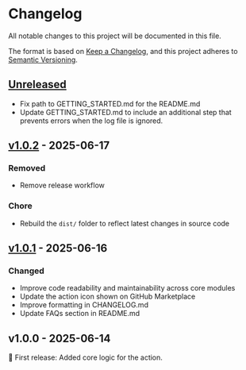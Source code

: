 # Changelog

All notable changes to this project will be documented in this file.

The format is based on [Keep a Changelog](https://keepachangelog.com/en/1.1.0/),
and this project adheres to [Semantic Versioning](https://semver.org/spec/v2.0.0.html).

## [Unreleased](https://github.com/cd-roman/uptime-monitor/compare/v1.0.2...HEAD)

- Fix path to GETTING_STARTED.md for the README.md
- Update GETTING_STARTED.md to include an additional step that prevents errors when the log file is ignored.

## [v1.0.2](https://github.com/cd-roman/uptime-monitor/compare/v1.0.1...v1.0.2) - 2025-06-17

### Removed

- Remove release workflow

### Chore

- Rebuild the `dist/` folder to reflect latest changes in source code

## [v1.0.1](https://github.com/cd-roman/uptime-monitor/compare/v1.0.0...v1.0.1) - 2025-06-16

### Changed

- Improve code readability and maintainability across core modules
- Update the action icon shown on GitHub Marketplace
- Improve formatting in CHANGELOG.md
- Update FAQs section in README.md

## v1.0.0 - 2025-06-14

🚀 First release: Added core logic for the action.

